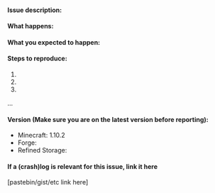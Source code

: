 #### Issue description:

#### What happens:

#### What you expected to happen:

#### Steps to reproduce:
1.
2.
3.
...

#### Version **(Make sure you are on the latest version before reporting)**:

- Minecraft: 1.10.2
- Forge:
- Refined Storage:

#### If a (crash)log is relevant for this issue, link it here

[pastebin/gist/etc link here]